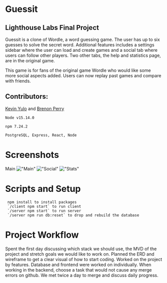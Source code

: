 # Guessit
## Lighthouse Labs Final Project

Guessit is a clone of Wordle, a word guessing game. The user has up to six guesses to solve the secret word. Additional features includes a settings sidebar where the user can load and create games and a social tab where users can follow other players. Two other tabs, the help and statistics page, are in the original game.

This game is for fans of the original game Wordle who would like some more social aspects added. Users can now replay past games and compare with friends.

## Contributors:
[Kevin Yulo](https://github.com/Sudoyulo) and 
[Brenon Perry](https://github.com/brenonparry)

```
Node v15.14.0

npm 7.24.2

PostgreSQL, Express, React, Node
```

# Screenshots
Main
!["Main"](https://github.com/Sudoyulo/miniWord/blob/master/client/src/images/SS-main.png?raw=true)
!["Social"](https://github.com/Sudoyulo/miniWord/blob/master/client/src/images/SS-social.png?raw=true)
!["Stats"](https://github.com/Sudoyulo/miniWord/blob/master/client/src/images/SS%20-stats.png?raw=true)

# Scripts and Setup
```
 npm install to install packages
 `/client npm start` to run client
 `/server npm start` to run server
 `/server npm run db:reset` to drop and rebuild the database
```

# Project Workflow
Spent the first day discussing which stack we should use, the MVD of the project and stretch goals we would like to work on. Planned the ERD and wireframe to get a clear visual of how to start coding.
Worked on the project by features. Database and frontend were worked on individually. When working in the backend, choose a task that would not cause any merge errors on github. We met twice a day to merge and discuss daily progress.
